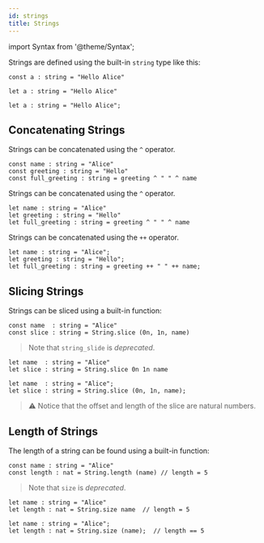 ```yaml
---
id: strings
title: Strings
---
```


import Syntax from '@theme/Syntax';

Strings are defined using the built-in `string` type like this:


<Syntax syntax="pascaligo">

```
const a : string = "Hello Alice"
```

</Syntax>
<Syntax syntax="cameligo">

```
let a : string = "Hello Alice"
```

</Syntax>
<Syntax syntax="reasonligo">

```reasonligo
let a : string = "Hello Alice";
```

</Syntax>



## Concatenating Strings


<Syntax syntax="pascaligo">

Strings can be concatenated using the `^` operator.

```pascaligo group=a
const name : string = "Alice"
const greeting : string = "Hello"
const full_greeting : string = greeting ^ " " ^ name
```

</Syntax>
<Syntax syntax="cameligo">

Strings can be concatenated using the `^` operator.

```cameligo group=a
let name : string = "Alice"
let greeting : string = "Hello"
let full_greeting : string = greeting ^ " " ^ name
```

</Syntax>
<Syntax syntax="reasonligo">

Strings can be concatenated using the `++` operator.

```reasonligo group=a
let name : string = "Alice";
let greeting : string = "Hello";
let full_greeting : string = greeting ++ " " ++ name;
```

</Syntax>



## Slicing Strings

Strings can be sliced using a built-in function:


<Syntax syntax="pascaligo">

```pascaligo group=b
const name  : string = "Alice"
const slice : string = String.slice (0n, 1n, name)
```

> Note that `string_slide` is *deprecated*.

</Syntax>
<Syntax syntax="cameligo">

```cameligo group=b
let name  : string = "Alice"
let slice : string = String.slice 0n 1n name
```

</Syntax>
<Syntax syntax="reasonligo">

```reasonligo group=b
let name  : string = "Alice";
let slice : string = String.slice (0n, 1n, name);
```

</Syntax>


> ⚠️ Notice that the offset and length of the slice are natural
> numbers.

## Length of Strings

The length of a string can be found using a built-in function:


<Syntax syntax="pascaligo">

```pascaligo group=c
const name : string = "Alice"
const length : nat = String.length (name) // length = 5
```

> Note that `size` is *deprecated*.

</Syntax>
<Syntax syntax="cameligo">

```cameligo group=c
let name : string = "Alice"
let length : nat = String.size name  // length = 5
```

</Syntax>
<Syntax syntax="reasonligo">

```reasonligo group=c
let name : string = "Alice";
let length : nat = String.size (name);  // length == 5
```

</Syntax>

